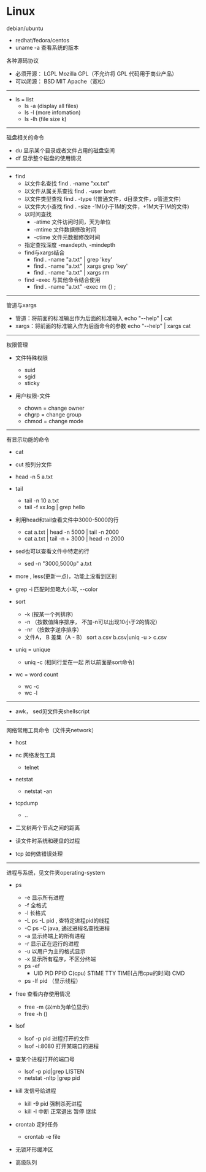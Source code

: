 # Linux
 debian/ubuntu
+ redhat/fedora/centos
+ uname -a 查看系统的版本

各种源码协议
+ 必须开源： LGPL Mozilla  GPL（不允许将 GPL 代码用于商业产品）
+ 可以闭源： BSD MIT Apache（宽松）
---
+ ls = list
	+ ls -a (display all files)
	+ ls -l (more infomation)
	+ ls -lh (file size k)

---
磁盘相关的命令
+ du 显示某个目录或者文件占用的磁盘空间
+ df 显示整个磁盘的使用情况

---
+ find
	+ 以文件名查找 find . -name "xx.txt"
	+ 以文件从属关系查找 find . -user brett
	+ 以文件类型查找 find . -type f(普通文件，d目录文件，p管道文件)
	+ 以文件大小查找 find . -size -1M(小于1M的文件，+1M大于1M的文件)
	+ 以时间查找
		+ -atime 文件访问时间，天为单位
		+ -mtime 文件数据修改时间
		+ -ctime 文件元数据修改时间
	+ 指定查找深度	-maxdepth, -mindepth
	+ find与xargs结合
		+ find . -name "a.txt" | grep 'key'
		+ find . -name "a.txt" | xargs grep 'key'
		+ find . -name "a.txt" | xargs rm
	+ find -exec 与其他命令结合使用
		+ find . -name "a.txt" -exec rm {} \;
---
管道与xargs
+ 管道：将前面的标准输出作为后面的标准输入 echo "--help" | cat
+ xargs：将前面的标准输入作为后面命令的参数 echo "--help" | xargs cat

---
权限管理

+ 文件特殊权限
	+ suid
	+ sgid
	+ sticky

+ 用户权限-文件
	+ chown = change owner
	+ chgrp = change group
	+ chmod = change mode

---
有显示功能的命令
+ cat
+ cut 按列分文件
+ head -n 5 a.txt
+ tail
	+ tail -n 10 a.txt
	+ tail -f xx.log | grep hello
+ 利用head和tail查看文件中3000-5000的行
	+ cat a.txt | head -n 5000 | tail -n 2000
	+ cat a.txt | tail -n + 3000 | head -n 2000
+ sed也可以查看文件中特定的行
	+ sed -n "3000,5000p" a.txt
+ more , less(更新一点)，功能上没看到区别

+ grep -i 匹配时忽略大小写, --color
+ sort
	+ -k  (按某一个列排序)
	+ -n （按数值降序排序， 不加-n可以出现10小于2的情况）
	+ -nr （按数字逆序排序）
	+ 文件A， B 差集（A - B） sort a.csv b.csv|uniq -u > c.csv
+ uniq = unique
	+ uniq -c  (相同行爱在一起 所以前面是sort命令)
+ wc = word count
	+ wc -c
	+ wc -l 	
---
+ awk， sed见文件夹shellscript
---
网络常用工具命令（文件夹network）
+ host
+ nc 网络发包工具
	+ telnet
+ netstat
	+ netstat -an
+ tcpdump
	+ ..

+ 二叉树两个节点之间的距离

+ 读文件时系统和硬盘的过程

+ tcp 如何做错误处理

---
进程与系统，见文件夹operating-system
+ ps
	+ -e 显示所有进程
	+ -f 全格式
	+ -l 长格式
	+ -L ps -L pid , 查特定进程pid的线程
	+ -C ps -C java, 通过进程名查找进程
	+ -a 显示终端上的所有进程
	+ -r 显示正在运行的进程
	+ -u 以用户为主的格式显示
	+ -x 显示所有程序，不区分终端
	+ ps -ef
		+ UID PID PPID C(cpu) STIME TTY TIME(占用cpu的时间) CMD
	+ ps -lf pid  （显示线程）
+ free 查看内存使用情况
	+ free -m (以mb为单位显示)
	+ free -h ()
+ lsof
	+ lsof -p pid 进程打开的文件
	+ lsof -i:8080 打开某端口的进程
+ 查某个进程打开的端口号
	+ lsof -p pid|grep LISTEN
	+ netstat -nltp |grep pid
+ kill 发信号给进程
	+ kill -9 pid 	强制杀死进程
	+ kill -l  中断 正常退出 暂停 继续
+ crontab 定时任务
	+ crontab	-e file


+ 无锁环形缓冲区
+ 高级队列